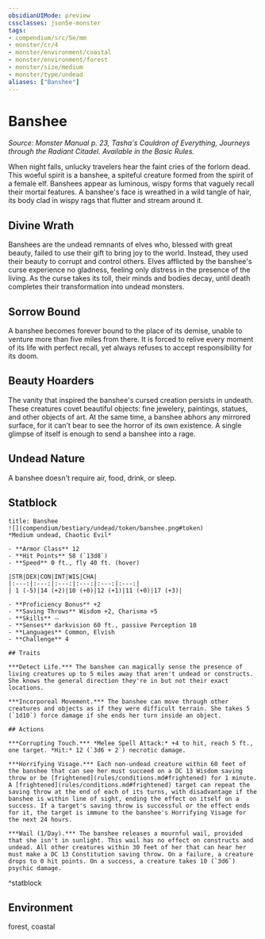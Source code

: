 ```yaml
---
obsidianUIMode: preview
cssclasses: json5e-monster
tags:
- compendium/src/5e/mm
- monster/cr/4
- monster/environment/coastal
- monster/environment/forest
- monster/size/medium
- monster/type/undead
aliases: ["Banshee"]
---
```

# Banshee
*Source: Monster Manual p. 23, Tasha's Cauldron of Everything, Journeys through the Radiant Citadel. Available in the Basic Rules.*  

When night falls, unlucky travelers hear the faint cries of the forlorn dead. This woeful spirit is a banshee, a spiteful creature formed from the spirit of a female elf. Banshees appear as luminous, wispy forms that vaguely recall their mortal features. A banshee's face is wreathed in a wild tangle of hair, its body clad in wispy rags that flutter and stream around it.

## Divine Wrath

Banshees are the undead remnants of elves who, blessed with great beauty, failed to use their gift to bring joy to the world. Instead, they used their beauty to corrupt and control others. Elves afflicted by the banshee's curse experience no gladness, feeling only distress in the presence of the living. As the curse takes its toll, their minds and bodies decay, until death completes their transformation into undead monsters.

## Sorrow Bound

A banshee becomes forever bound to the place of its demise, unable to venture more than five miles from there. It is forced to relive every moment of its life with perfect recall, yet always refuses to accept responsibility for its doom.

## Beauty Hoarders

The vanity that inspired the banshee's cursed creation persists in undeath. These creatures covet beautiful objects: fine jewelery, paintings, statues, and other objects of art. At the same time, a banshee abhors any mirrored surface, for it can't bear to see the horror of its own existence. A single glimpse of itself is enough to send a banshee into a rage.

## Undead Nature

A banshee doesn't require air, food, drink, or sleep.

## Statblock

```ad-statblock
title: Banshee
![](compendium/bestiary/undead/token/banshee.png#token)
*Medium undead, Chaotic Evil*

- **Armor Class** 12 
- **Hit Points** 58 (`13d8`)
- **Speed** 0 ft., fly 40 ft. (hover)

|STR|DEX|CON|INT|WIS|CHA|
|:---:|:---:|:---:|:---:|:---:|:---:|
| 1 (-5)|14 (+2)|10 (+0)|12 (+1)|11 (+0)|17 (+3)|

- **Proficiency Bonus** +2
- **Saving Throws** Wisdom +2, Charisma +5
- **Skills** ⏤
- **Senses** darkvision 60 ft., passive Perception 10
- **Languages** Common, Elvish
- **Challenge** 4

## Traits

***Detect Life.*** The banshee can magically sense the presence of living creatures up to 5 miles away that aren't undead or constructs. She knows the general direction they're in but not their exact locations.

***Incorporeal Movement.*** The banshee can move through other creatures and objects as if they were difficult terrain. She takes 5 (`1d10`) force damage if she ends her turn inside an object.

## Actions

***Corrupting Touch.*** *Melee Spell Attack:* +4 to hit, reach 5 ft., one target. *Hit:* 12 (`3d6 + 2`) necrotic damage.

***Horrifying Visage.*** Each non-undead creature within 60 feet of the banshee that can see her must succeed on a DC 13 Wisdom saving throw or be [frightened](rules/conditions.md#frightened) for 1 minute. A [frightened](rules/conditions.md#frightened) target can repeat the saving throw at the end of each of its turns, with disadvantage if the banshee is within line of sight, ending the effect on itself on a success. If a target's saving throw is successful or the effect ends for it, the target is immune to the banshee's Horrifying Visage for the next 24 hours.

***Wail (1/Day).*** The banshee releases a mournful wail, provided that she isn't in sunlight. This wail has no effect on constructs and undead. All other creatures within 30 feet of her that can hear her must make a DC 13 Constitution saving throw. On a failure, a creature drops to 0 hit points. On a success, a creature takes 10 (`3d6`) psychic damage.
```
^statblock

## Environment

forest, coastal